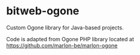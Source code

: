 # bitweb-ogone
Custom Ogone library for Java-based projects.

Code is adapted from Ogone PHP library located at https://github.com/marlon-be/marlon-ogone
